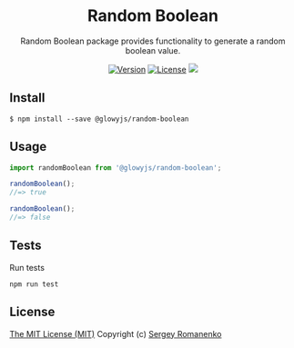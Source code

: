 <h1 align="center">Random Boolean</h1>
<p align="center">
Random Boolean package provides functionality to generate a random boolean value.
</p>

<p align="center">
<a href="https://github.com/glowyjs/random-boolean/releases"><img alt="Version" src="https://img.shields.io/github/release/glowyjs/random-boolean.svg?label=version&color=green"></a> <a href="https://github.com/glowyjs/random-boolean"><img src="https://img.shields.io/badge/license-MIT-blue.svg?color=green" alt="License"></a> <img src="https://github.com/glowyjs/random-boolean/actions/workflows/tests.yml/badge.svg">
</p>

## Install

```
$ npm install --save @glowyjs/random-boolean
```

## Usage

```js
import randomBoolean from '@glowyjs/random-boolean';

randomBoolean();
//=> true

randomBoolean();
//=> false
```

## Tests

Run tests

```
npm run test
```

## License
[The MIT License (MIT)](https://github.com/glowyjs/random-boolean/blob/master/LICENSE.txt)
Copyright (c) [Sergey Romanenko](https://github.com/Awilum)

